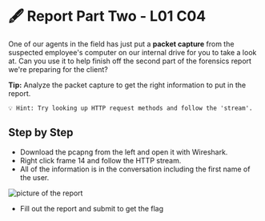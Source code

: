 # 🖋️ Report Part Two - L01 C04

One of our agents in the field has just put a **packet capture** from the suspected employee's computer on our internal drive for you to take a look at. Can you use it to help finish off the second part of the forensics report we're preparing for the client?

**Tip:** Analyze the packet capture to get the right information to put in the report.

```
💡 Hint: Try looking up HTTP request methods and follow the 'stream'.
```

## Step by Step

- Download the pcapng from the left and open it with Wireshark.
- Right click frame 14 and follow the HTTP stream.
- All of the information is in the conversation including the first name of the user.

![picture of the report](/assets/reportparttwo1.png)

- Fill out the report and submit to get the flag

